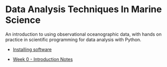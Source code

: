 # Data Analysis Techniques In Marine Science

An introduction to using observational oceanographic data, with hands on practice in scientific programming for data analysis with Python.

* [Installing software](software-installation)

* [Week 0 - Introduction Notes](introduction-week0)

